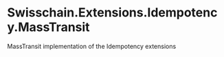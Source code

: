 # Swisschain.Extensions.Idempotency.MassTransit
MassTransit implementation of the Idempotency extensions

